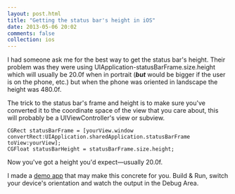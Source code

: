 ```yaml
---
layout: post.html
title: "Getting the status bar's height in iOS"
date: 2013-05-06 20:02
comments: false
collection: ios
---
```


I had someone ask me for the best way to get the status bar's height. Their problem was they were using UIApplication-statusBarFrame.size.height which will usually be 20.0f when in portrait (***but*** would be bigger if the user is on the phone, etc.) but when the phone was oriented in landscape the height was 480.0f.

The trick to the status bar's frame and height is to make sure you've converted it to the coordinate space of the view that you care about, this will probably be a UIViewController's view or subview.

``` objc
CGRect statusBarFrame = [yourView.window convertRect:UIApplication.sharedApplication.statusBarFrame toView:yourView];
CGFloat statusBarHeight = statusBarFrame.size.height;
```

Now you've got a height you'd expect—usually 20.0f.

I made a [demo app](https://github.com/travisjeffery/StatusBarDemo) that may make this concrete for you. Build &amp; Run, switch your device's orientation and watch the output in the Debug Area.
